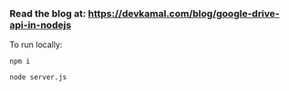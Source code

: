 ### Read the blog at: https://devkamal.com/blog/google-drive-api-in-nodejs

To run locally:

```
npm i
```
```
node server.js
```
